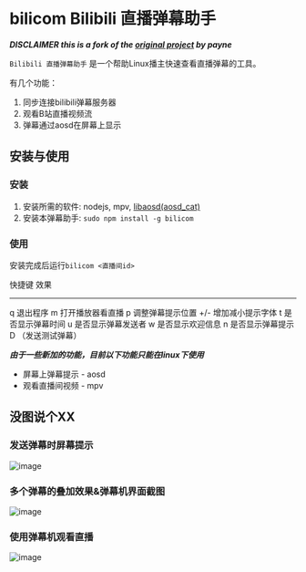 ﻿# bilicom Bilibili 直播弹幕助手

***DISCLAIMER this is a fork of the [original project](https://coding.net/u/payne/p/bili-comment/git) by payne***

`Bilibili 直播弹幕助手` 是一个帮助Linux播主快速查看直播弹幕的工具。

有几个功能：

1. 同步连接bilibili弹幕服务器
2. 观看B站直播视频流
3. 弹幕通过aosd在屏幕上显示

## 安装与使用

### 安装

1. 安装所需的软件: nodejs, mpv, [libaosd(aosd_cat)](https://github.com/mkoskar/libaosd-xinerama)
2. 安装本弹幕助手: `sudo npm install -g bilicom`

### 使用

安装完成后运行`bilicom <直播间id>`

快捷键	效果
-----	---------------
q		退出程序 
m		打开播放器看直播
p		调整弹幕提示位置
+/-		增加减小提示字体
t		是否显示弹幕时间
u		是否显示弹幕发送者
w		是否显示欢迎信息
n		是否显示弹幕提示
D		（发送测试弹幕）

***由于一些新加的功能，目前以下功能只能在linux下使用***

* 屏幕上弹幕提示 - aosd
* 观看直播间视频 - mpv

## 没图说个XX

### 发送弹幕时屏幕提示

![image](https://cloud.githubusercontent.com/assets/6838440/12362086/d81ec82e-bb7e-11e5-8e36-f61dbe1b057b.png)

### 多个弹幕的叠加效果&弹幕机界面截图

![image](https://cloud.githubusercontent.com/assets/6838440/12362141/0bb6d866-bb7f-11e5-9ceb-f0ec07d99280.png)

### 使用弹幕机观看直播

![image](https://cloud.githubusercontent.com/assets/6838440/12362229/68640c64-bb7f-11e5-8c8c-54f6d0085a7a.png)

